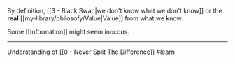 By definition, [[3 - Black Swan|we don't know what we don't know]] or the **real** [[my-library/philosofy/Value|Value]] from what we know.

Some [[Information]] might seem inocous.

---

Understanding of [[0 - Never Split The Difference]] #learn 